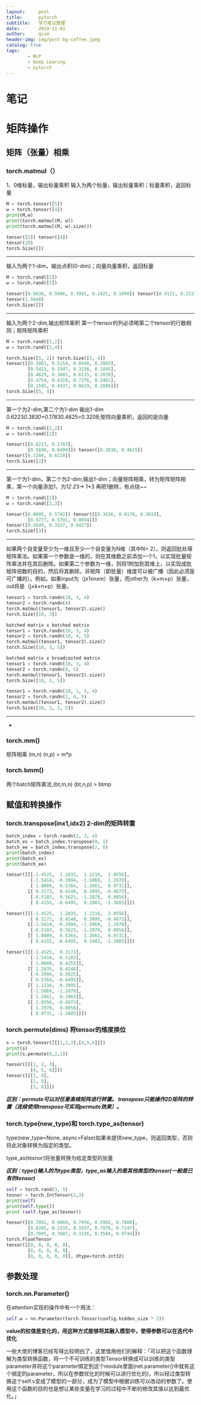 ```yaml
---
layout:     post
title:      pytorch
subtitle:   学习笔记整理
date:       2019-11-03
author:     qism
header-img: img/post-bg-coffee.jpeg
catalog: true
tags:    
        - NLP
        - Deep Learing
        - pytorch
---
```

# 笔记

# 矩阵操作

## 矩阵（张量）相乘

### torch.matmul（）

1、0维标量，输出标量乘积
输入为两个标量，输出标量乘积；标量乘积，返回标量
```python
M = torch.tensor([5])
w = torch.tensor([4])
print(M,w)
print(torch.matmul(M, w))
print(torch.matmul(M, w).size())

tensor([5]) tensor([4])
tensor(20)
torch.Size([])
```
-------------------------
输入为两个1-dim，输出点积(0-dim)；向量向量乘积，返回标量
```python
M = torch.rand([5])
w = torch.rand([5])

tensor([0.9838, 0.5986, 0.3991, 0.2425, 0.1890]) tensor([0.9122, 0.2223, 0.4347, 0.8645, 0.4820])
tensor(1.5048)
torch.Size([])
```
---------------------------
输入为两个2-dim,输出矩阵乘积 第一个tensor的列必须喝第二个tensor的行数相同；矩阵矩阵乘积
```python
M = torch.rand([5,2])
w = torch.rand([2,4])

torch.Size([5, 2]) torch.Size([2, 4])
tensor([[0.2861, 0.5154, 0.8948, 0.2993],
        [0.5413, 0.1947, 0.3156, 0.1045],
        [0.4629, 0.3601, 0.6115, 0.2039],
        [0.4754, 0.4319, 0.7376, 0.2461],
        [0.1595, 0.4937, 0.8629, 0.2889]])
torch.Size([5, 4])
```

-------------------------
第一个为2-dim,第二个为1-dim 输出1-dim 0.6223*0.3830+0.1783*0.4625=0.3208;矩阵向量乘积，返回的是向量
```python
M = torch.rand([2,2])
w = torch.rand([2])

tensor([[0.6223, 0.1783],
        [0.5696, 0.8494]]) tensor([0.3830, 0.4625])
tensor([0.3208, 0.6110])
torch.Size([2])
```
------------------------
第一个为1-dim，第二个为2-dim,输出1-dim；向量矩阵相乘，转为矩阵矩阵相乘，第一个向量添加1，为1*2 2*3-> 1*3 再把1删除，有点绕~~
```python
M = torch.rand([2])
w = torch.rand([2,3])

tensor([0.0095, 0.5742]) tensor([[0.3626, 0.0170, 0.3019],
        [0.9777, 0.5791, 0.0694]])
tensor([0.5649, 0.3327, 0.0427])
torch.Size([3])
```
----------------------------
如果两个自变量至少为一维且至少一个自变量为N维（其中N> 2），则返回批处理矩阵乘法。如果第一个参数是一维的，则在其维数之前添加一个1，以实现批量矩阵乘法并在其后删除。如果第二个参数为一维，则将1附加到其维上，以实现成批矩阵倍数的目的，然后将其删除。非矩阵（即批量）维度可以被广播（因此必须是可广播的）。例如，如果input为（jx1xnxm）张量，而other为（k×m×p）张量，out将是（j×k×n×p）张量。
```python
tensor1 = torch.randn(10, 3, 4)
tensor2 = torch.randn(4)
torch.matmul(tensor1, tensor2).size()
torch.Size([10, 3])

batched matrix x batched matrix
tensor1 = torch.randn(10, 3, 4)
tensor2 = torch.randn(10, 4, 5)
torch.matmul(tensor1, tensor2).size()
torch.Size([10, 3, 5])

batched matrix x broadcasted matrix
tensor1 = torch.randn(10, 3, 4)
tensor2 = torch.randn(4, 5)
torch.matmul(tensor1, tensor2).size()
torch.Size([10, 3, 5])

tensor1 = torch.randn(10, 1, 3, 4)
tensor2 = torch.randn(2, 4, 5)
torch.matmul(tensor1, tensor2).size()
torch.Size([10, 2, 3, 5])
```
********************************
-
### torch.mm()
   矩阵相乘 (m,n) (n,p) > m*p

### torch.bmm()

   两个batch矩阵乘法,(bt,m,n) (bt,n,p) > bt*m*p

## 赋值和转换操作

### torch.transpose(inx1,idx2) 2-dim的矩阵转置

```python
batch_index = torch.randn(2, 3, 4)
batch_es = batch_index.transpose(0, 1)
batch_ee = batch_index.transpose(2, 0)
print(batch_index)
print(batch_es)
print(batch_ee)

tensor([[[-1.4525,  1.2835,  1.1216,  2.0556],
         [-1.5414, -0.3994, -1.5069,  1.2970],
         [ 1.8009,  0.5364,  1.2661,  0.9731]],
        [[ 0.3173,  0.4148,  0.3995, -0.4873],
         [-0.5183,  0.5625, -1.2070,  0.0856],
         [ 0.4155, -0.6495,  0.1983, -1.3885]]])

tensor([[[-1.4525,  1.2835,  1.1216,  2.0556],
         [ 0.3173,  0.4148,  0.3995, -0.4873]],
        [[-1.5414, -0.3994, -1.5069,  1.2970],
         [-0.5183,  0.5625, -1.2070,  0.0856]],
        [[ 1.8009,  0.5364,  1.2661,  0.9731],
         [ 0.4155, -0.6495,  0.1983, -1.3885]]])

tensor([[[-1.4525,  0.3173],
         [-1.5414, -0.5183],
         [ 1.8009,  0.4155]],
        [[ 1.2835,  0.4148],
         [-0.3994,  0.5625],
         [ 0.5364, -0.6495]],
        [[ 1.1216,  0.3995],
         [-1.5069, -1.2070],
         [ 1.2661,  0.1983]],
        [[ 2.0556, -0.4873],
         [ 1.2970,  0.0856],
         [ 0.9731, -1.3885]]])
```

### torch.permute(dims) 将tensor的维度换位
```python
s = torch.tensor([[[1,2,3],[4,5,6]]])
print(s)
print(s.permute(0,2,1))

tensor([[[1, 2, 3],
         [4, 5, 6]]])
tensor([[[1, 4],
         [2, 5],
         [3, 6]]])
```

***区别：permute可以对任意高维矩阵进行转置。
transpose只能操作2D矩阵的转置（连续使用transpose可实现permute效果）。***

### torch.type(new_type)和 torch.type_as(tensor)

type(new_type=None, async=False)如果未提供new_type，则返回类型，否则将此对象转换为指定的类型。 

type_as(tesnor)将张量转换为给定类型的张量

***区别：type()输入的为type类型，type_as输入的是其他类型的tensor(一般是已有的tensor)***

```python
self = torch.rand(3, 5)
tesnor = torch.IntTensor(2,3)
print(self)
print(self.type())
print (self.type_as(tesnor))

tensor([[0.7002, 0.9869, 0.7956, 0.5902, 0.7800],
        [0.8205, 0.2335, 0.1937, 0.7976, 0.7147],
        [0.7045, 0.7607, 0.3336, 0.3504, 0.9744]])
torch.FloatTensor
tensor([[0, 0, 0, 0, 0],
        [0, 0, 0, 0, 0],
        [0, 0, 0, 0, 0]], dtype=torch.int32)
```
## 参数处理

### torch.nn.Parameter()

在attention实现的操作中有一个用法：
```python
self.w = nn.Parameter(torch.Tensor(config.hidden_size * 2)) 
```
**value的权值是变化的，用这种方式能够将其融入模型中，使得参数可以在迭代中优化**
      
一些大佬的博客已经写得比较明白了，这里借用他们的解释：「可以把这个函数理解为类型转换函数，将一个不可训练的类型Tensor转换成可以训练的类型parameter并将这个parameter绑定到这个module里面(net.parameter()中就有这个绑定的parameter，所以在参数优化的时候可以进行优化的)，所以经过类型转换这个self.v变成了模型的一部分，成为了模型中根据训练可以改动的参数了。使用这个函数的目的也是想让某些变量在学习的过程中不断的修改其值以达到最优化。」





